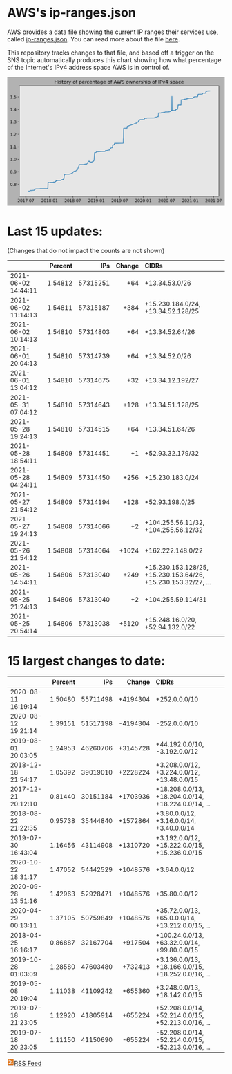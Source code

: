 # AWS's ip-ranges.json

AWS provides a data file showing the current IP ranges their
services use, called [ip-ranges.json](https://ip-ranges.amazonaws.com/ip-ranges.json).  You 
can read more about the file [here](https://docs.aws.amazon.com/general/latest/gr/aws-ip-ranges.html).

This repository tracks changes to that file, and based off a trigger on the SNS topic 
automatically produces this chart showing how what percentage of the Internet's IPv4 
address space AWS is in control of.

![History of AWS](history_count.svg)

# Last 15 updates:

(Changes that do not impact the counts are not shown)

| | Percent | IPs | Change | CIDRs |
| :--- | ---: | ---: | ---: | :--- |
| 2021-06-02 14:44:11 | 1.54812 | 57315251 | +64 | +13.34.53.0/26 |
| 2021-06-02 11:14:13 | 1.54811 | 57315187 | +384 | +15.230.184.0/24, +13.34.52.128/25 |
| 2021-06-02 10:14:13 | 1.54810 | 57314803 | +64 | +13.34.52.64/26 |
| 2021-06-01 20:04:13 | 1.54810 | 57314739 | +64 | +13.34.52.0/26 |
| 2021-06-01 13:04:12 | 1.54810 | 57314675 | +32 | +13.34.12.192/27 |
| 2021-05-31 07:04:12 | 1.54810 | 57314643 | +128 | +13.34.51.128/25 |
| 2021-05-28 19:24:13 | 1.54810 | 57314515 | +64 | +13.34.51.64/26 |
| 2021-05-28 18:54:11 | 1.54809 | 57314451 | +1 | +52.93.32.179/32 |
| 2021-05-28 04:24:11 | 1.54809 | 57314450 | +256 | +15.230.183.0/24 |
| 2021-05-27 21:54:12 | 1.54809 | 57314194 | +128 | +52.93.198.0/25 |
| 2021-05-27 19:24:13 | 1.54808 | 57314066 | +2 | +104.255.56.11/32, +104.255.56.12/32 |
| 2021-05-26 21:54:12 | 1.54808 | 57314064 | +1024 | +162.222.148.0/22 |
| 2021-05-26 14:54:11 | 1.54806 | 57313040 | +249 | +15.230.153.128/25, +15.230.153.64/26, +15.230.153.32/27, ... |
| 2021-05-25 21:24:13 | 1.54806 | 57313040 | +2 | +104.255.59.114/31 |
| 2021-05-25 20:54:14 | 1.54806 | 57313038 | +5120 | +15.248.16.0/20, +52.94.132.0/22 |


# 15 largest changes to date:

| | Percent | IPs | Change | CIDRs |
| :--- | ---: | ---: | ---: | :--- |
| 2020-08-11 16:19:14 | 1.50480 | 55711498 | +4194304 | +252.0.0.0/10 |
| 2020-08-12 19:21:14 | 1.39151 | 51517198 | -4194304 | -252.0.0.0/10 |
| 2019-08-01 20:03:05 | 1.24953 | 46260706 | +3145728 | +44.192.0.0/10, -3.192.0.0/12 |
| 2018-12-18 21:54:17 | 1.05392 | 39019010 | +2228224 | +3.208.0.0/12, +3.224.0.0/12, +13.48.0.0/15 |
| 2017-12-21 20:12:10 | 0.81440 | 30151184 | +1703936 | +18.208.0.0/13, +18.204.0.0/14, +18.224.0.0/14, ... |
| 2018-08-22 21:22:35 | 0.95738 | 35444840 | +1572864 | +3.80.0.0/12, +3.16.0.0/14, +3.40.0.0/14 |
| 2019-07-30 16:43:04 | 1.16456 | 43114908 | +1310720 | +3.192.0.0/12, +15.222.0.0/15, +15.236.0.0/15 |
| 2020-10-22 18:31:17 | 1.47052 | 54442529 | +1048576 | +3.64.0.0/12 |
| 2020-09-28 13:51:16 | 1.42963 | 52928471 | +1048576 | +35.80.0.0/12 |
| 2020-04-29 00:13:11 | 1.37105 | 50759849 | +1048576 | +35.72.0.0/13, +65.0.0.0/14, +13.212.0.0/15, ... |
| 2018-04-25 16:16:17 | 0.86887 | 32167704 | +917504 | +100.24.0.0/13, +63.32.0.0/14, +99.80.0.0/15 |
| 2019-10-28 01:03:09 | 1.28580 | 47603480 | +732413 | +3.136.0.0/13, +18.166.0.0/15, +18.252.0.0/16, ... |
| 2019-05-08 20:19:04 | 1.11038 | 41109242 | +655360 | +3.248.0.0/13, +18.142.0.0/15 |
| 2019-07-18 21:23:05 | 1.12920 | 41805914 | +655224 | +52.208.0.0/14, +52.214.0.0/15, +52.213.0.0/16, ... |
| 2019-07-18 20:23:05 | 1.11150 | 41150690 | -655224 | -52.208.0.0/14, -52.214.0.0/15, -52.213.0.0/16, ... |


[![RSS Icon](rss-icon.png)RSS Feed](https://raw.githubusercontent.com/seligman/aws-ip-ranges/master/rss.xml)
